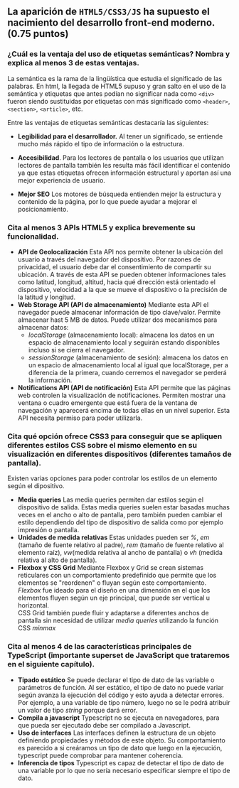 ## La aparición de `HTML5/CSS3/JS` ha supuesto el nacimiento del desarrollo front-end moderno. (0.75 puntos)

### ¿Cuál es la ventaja del uso de etiquetas semánticas? Nombra y explica al menos 3 de estas ventajas.

La semántica es la rama de la lingüística que estudia el significado de las palabras. En html, la llegada de HTML5 supuso y gran salto en el uso de la semántica y etiquetas que antes podían no significar nada como `<div>` fueron siendo sustituidas por etiquetas con más significado como `<header>`, `<section>`, `<article>`, etc.

Entre las ventajas de etiquetas semánticas destacaría las siguientes:

- **Legibilidad para el desarrollador.** Al tener un significado, se entiende mucho más rápido el tipo de información o la estructura.
- **Accesibilidad**. Para los lectores de pantalla o los usuarios que utilizan lectores de pantalla también les resulta más fácil identificar el contenido ya que estas etiquetas ofrecen información estructural y aportan así una mejor experiencia de usuario.

- **Mejor SEO** Los motores de búsqueda entienden mejor la estructura y contenido de la página, por lo que puede ayudar a mejorar el posicionamiento.

### Cita al menos 3 APIs HTML5 y explica brevemente su funcionalidad.

- **API de Geolocalización** Esta API nos permite obtener la ubicación del usuario a través del navegador del dispositivo. Por razones de privacidad, el usuario debe dar el consentimiento de compartir su ubicación. A través de esta API se pueden obtener informaciones tales como latitud, longitud, altitud, hacia qué dirección está orientado el dispositivo, velocidad a la que se mueve el dispositivo o la precisión de la latitud y longitud.
- **Web Storage API (API de almacenamiento)** Mediante esta API el navegador puede almacenar información de tipo clave/valor. Permite almacenar hast 5 MB de datos. Puede utilizar dos mecanismos para almacenar datos:
  - _localStorage_ (almacenamiento local): almacena los datos en un espacio de almacenamiento local y seguirán estando disponibles incluso si se cierra el navegador.
  - _sessionStorage_ (almacenamiento de sesión): almacena los datos en un espacio de almacenamiento local al igual que localStorage, per a diferencia de la primera, cuando cerremos el navegador se perderá la información.
- **Notifications API (API de notificación)** Esta API permite que las páginas web controlen la visualización de notificaciones. Permiten mostrar una ventana o cuadro emergente que está fuera de la ventana de navegación y aparecerá encima de todas ellas en un nivel superior. Esta API necesita permiso para poder utilizarla.

### Cita qué opción ofrece CSS3 para conseguir que se apliquen diferentes estilos CSS sobre el mismo elemento en su visualización en diferentes dispositivos (diferentes tamaños de pantalla).

Existen varias opciones para poder controlar los estilos de un elemento según el dipositivo.

- **Media queries** Las media queries permiten dar estilos según el dispositivo de salida. Estas media queries suelen estar basadas muchas veces en el ancho o alto de pantalla, pero también pueden cambiar el estilo dependiendo del tipo de dispositivo de salida como por ejemplo impresión o pantalla.
- **Unidades de medida relativas** Estas unidades pueden ser _%_, _em_ (tamaño de fuente relativo al padre), _rem_ (tamaño de fuente relativo al elemento raíz), _vw_(medida relativa al ancho de pantalla) o _vh_ (medida relativa al alto de pantalla).
- **Flexbox y CSS Grid** Mediante Flexbox y Grid se crean sistemas reticulares con un comportamiento predefinido que permite que los elementos se "reordenen" o fluyan según este comportamiento. <br>_Flexbox_ fue ideado para el diseño en una dimensión en el que los elementos fluyen según un eje principal, que puede ser vertical u horizontal.<br>CSS Grid también puede fluir y adaptarse a diferentes anchos de pantalla sin necesidad de utilizar _media queries_ utilizando la función CSS _minmax_

### Cita al menos 4 de las características principales de TypeScript (importante superset de JavaScript que trataremos en el siguiente capítulo).

- **Tipado estático** Se puede declarar el tipo de dato de las variable o parámetros de función. Al ser estático, el tipo de dato no puede variar según avanza la ejecución del código y esto ayuda a detectar errores. Por ejemplo, a una variable de tipo número, luego no se le podrá atribuir un valor de tipo _string_ porque dará error.
- **Compila a javascript** Typescript no se ejecuta en navegadores, para que pueda ser ejecutado debe ser compilado a Javascript.
- **Uso de interfaces** Las interfaces definen la estructura de un objeto definiendo propiedades y métodos de este objeto. Su comportamiento es parecido a si creáramos un tipo de dato que luego en la ejecución, typescript puede comprobar para mantener coherencia.
- **Inferencia de tipos** Typescript es capaz de detectar el tipo de dato de una variable por lo que no sería necesario especificar siempre el tipo de dato.
